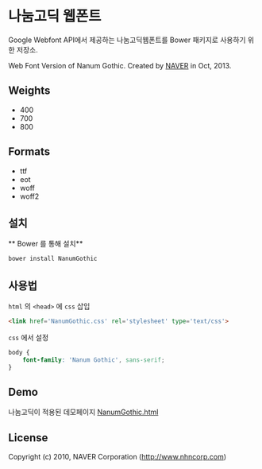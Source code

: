 # 나눔고딕 웹폰트

Google Webfont API에서 제공하는 나눔고딕웹폰트를 Bower 패키지로 사용하기 위한 저장소.

Web Font Version of Nanum Gothic. Created by [NAVER](http://www.naver.com) in Oct, 2013.


## Weights

- 400
- 700
- 800

## Formats

- ttf
- eot
- woff
- woff2




## 설치

** Bower 를 통해 설치**

```sh
bower install NanumGothic
```



## 사용법

`html` 의 `<head>` 에 `css` 삽입

```html
<link href='NanumGothic.css' rel='stylesheet' type='text/css'>
```

`css` 에서 설정

```css
body {
	font-family: 'Nanum Gothic', sans-serif;
}
```





## Demo

나눔고딕이 적용된 데모페이지 [NanumGothic.html](http://htmlpreview.github.io/?https://github.com/demun/NanumGothic/blob/master/NanumGothic.html)



## License

Copyright (c) 2010, NAVER Corporation (http://www.nhncorp.com)

